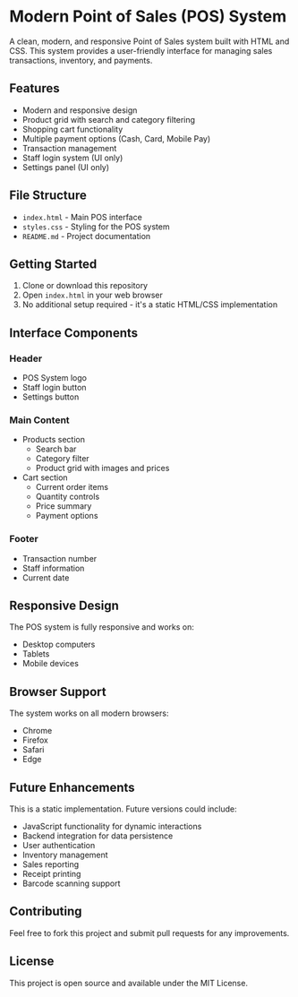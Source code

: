 # Modern Point of Sales (POS) System

A clean, modern, and responsive Point of Sales system built with HTML and CSS. This system provides a user-friendly interface for managing sales transactions, inventory, and payments.

## Features

- Modern and responsive design
- Product grid with search and category filtering
- Shopping cart functionality
- Multiple payment options (Cash, Card, Mobile Pay)
- Transaction management
- Staff login system (UI only)
- Settings panel (UI only)

## File Structure

- `index.html` - Main POS interface
- `styles.css` - Styling for the POS system
- `README.md` - Project documentation

## Getting Started

1. Clone or download this repository
2. Open `index.html` in your web browser
3. No additional setup required - it's a static HTML/CSS implementation

## Interface Components

### Header
- POS System logo
- Staff login button
- Settings button

### Main Content
- Products section
  - Search bar
  - Category filter
  - Product grid with images and prices
- Cart section
  - Current order items
  - Quantity controls
  - Price summary
  - Payment options

### Footer
- Transaction number
- Staff information
- Current date

## Responsive Design

The POS system is fully responsive and works on:
- Desktop computers
- Tablets
- Mobile devices

## Browser Support

The system works on all modern browsers:
- Chrome
- Firefox
- Safari
- Edge

## Future Enhancements

This is a static implementation. Future versions could include:
- JavaScript functionality for dynamic interactions
- Backend integration for data persistence
- User authentication
- Inventory management
- Sales reporting
- Receipt printing
- Barcode scanning support

## Contributing

Feel free to fork this project and submit pull requests for any improvements.

## License

This project is open source and available under the MIT License. 